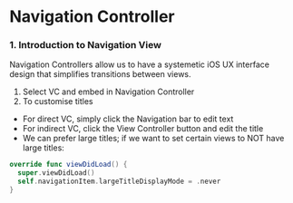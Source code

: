 # Navigation Controller

### 1. Introduction to Navigation View

Navigation Controllers allow us to have a systemetic iOS UX interface design that simplifies transitions between views.
  
1. Select VC and embed in Navigation Controller
2. To customise titles
  - For direct VC, simply click the Navigation bar to edit text
  - For indirect VC, click the View Controller button and edit the title
  - We can prefer large titles; if we want to set certain views to NOT have large titles:
  ```swift
  override func viewDidLoad() {
    super.viewDidLoad()
    self.navigationItem.largeTitleDisplayMode = .never
  }
 ```
